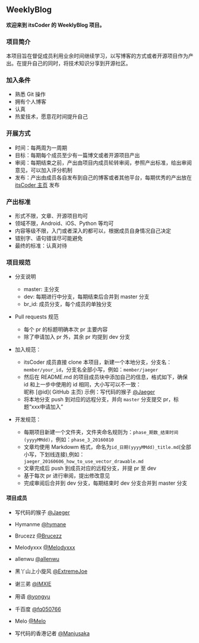 ## WeeklyBlog
**欢迎来到 itsCoder 的 WeeklyBlog 项目。**
### 项目简介
本项目旨在督促成员利用业余时间继续学习，以写博客的方式或者开源项目作为产出。在提升自己的同时，将技术知识分享到开源社区。

### 加入条件
- 熟悉 Git 操作
- 拥有个人博客
- 认真
- 热爱技术，愿意花时间提升自己

### 开展方式
- 时间：每两周为一周期
- 目标：每期每个成员至少有一篇博文或者开源项目产出
- 审阅：每期结束之前，产出由项目内成员轮转审阅，参照产出标准，给出审阅意见，可以加入评分机制
- 发布：产出由成员各自发布到自己的博客或者其他平台，每期优秀的产出放在 [ itsCoder 主页](http://www.itscoder.com) 发布

### 产出标准
- 形式不限，文章、开源项目均可
- 领域不限，Android、iOS、Python 等均可
- 内容等级不限，入门或者深入的都可以，根据成员自身情况自己决定
- 错别字、语句错误尽可能避免
- 最终的标准：认真对待

### 项目规范
- 分支说明
  - master: 主分支
  - dev: 每期进行中分支，每期结束后合并到 master 分支
  - br_id: 成员分支，每个成员的单独分支

- Pull requests 规范
  - 每个 pr 的标题明确本次 pr 主要内容
  - 除了申请加入 pr 外，其余 pr 均提到 dev 分支

- 加入规范：
  - itsCoder 成员直接 clone 本项目，新建一个本地分支，分支名：`member/your_id`，分支名全部小写，例如：`member/jaeger`
  - 然后在 README.md 的项目成员块中添加自己的信息，格式如下，确保 id 和上一步中使用的 id 相同，大小写可以不一致：
    ​	
    	昵称 [@id]( GitHub 主页)
    	示例：写代码的猴子 [@Jaeger](https://github.com/laobie)
  - 将本地分支 push 到对应的远程分支，并向 `master` 分支提交 pr，标题“xxx申请加入”

- 开发规范：
  - 每期项目新建一个文件夹，文件夹命名规则为：`phase_期数_结束时间(yyyyMMdd)`，例如：`phase_3_20160810`
  - 文章均使用 Markdowm 格式，命名为`id_日期(yyyyMMdd)_title.md`(全部小写，下划线连接),例如：`jaeger_20160606_how_to_use_vector_drawable.md` 
  - 文章完成后 push 到成员对应的远程分支，并提 pr 至 dev
  - 基于每次 pr 进行审阅，提出修改意见
  - 完成审阅后合并到 dev 分支，每期结束时 dev 分支合并到 master 分支

#### 项目成员
- 写代码的猴子 [@Jaeger](https://github.com/laobie)

- Hymanme [@hymane](https://github.com/hymanme)

- Brucezz [@Brucezz](https://github.com/brucezz)

- Melodyxxx [@Melodyxxx](https://github.com/melodyxxx)

- allenwu [@allenwu](https://github.com/wuchangfeng)

- 黑丫山上小旋风 [@ExtremeJoe](https://github.com/JoeSteven)

- 谢三弟 [@IMXIE](https://github.com/xcc3641)

- 用语 [@yongyu](https://github.com/yongyu0102)

- 千百度 [@fq050766](https://github.com/fq050766)

- Melo [@Melo](https://github.com/itsMelo)

- 写代码的香港记者 [@Manjusaka](https://github.com/Zheaoli)



